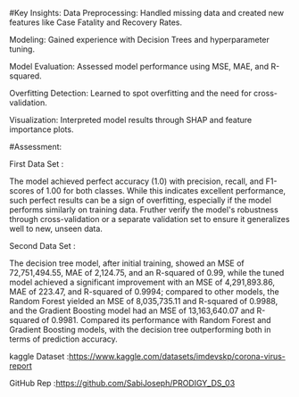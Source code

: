 #Key Insights:
Data Preprocessing: Handled missing data and created new features like Case Fatality and Recovery Rates.

Modeling: Gained experience with Decision Trees and hyperparameter tuning.

Model Evaluation: Assessed model performance using MSE, MAE, and R-squared.

Overfitting Detection: Learned to spot overfitting and the need for cross-validation.

Visualization: Interpreted model results through SHAP and feature importance plots.

#Assessment:

First Data Set :

The model achieved perfect accuracy (1.0) with precision, recall, and F1-scores of 1.00 for both classes. While this indicates excellent performance, such perfect results can be a sign of overfitting, especially if the model performs similarly on training data.
Fruther verify the model's robustness through cross-validation or a separate validation set to ensure it generalizes well to new, unseen data.

Second Data Set :

The decision tree model, after initial training, showed an MSE of 72,751,494.55, MAE of 2,124.75, and an R-squared of 0.99, while the tuned model achieved a significant improvement with an MSE of 4,291,893.86, MAE of 223.47, and R-squared of 0.9994; compared to other models, the Random Forest yielded an MSE of 8,035,735.11 and R-squared of 0.9988, and the Gradient Boosting model had an MSE of 13,163,640.07 and R-squared of 0.9981.
Compared its performance with Random Forest and Gradient Boosting models, with the decision tree outperforming both in terms of prediction accuracy.

kaggle Dataset :https://www.kaggle.com/datasets/imdevskp/corona-virus-report

GitHub Rep :https://github.com/SabiJoseph/PRODIGY_DS_03
